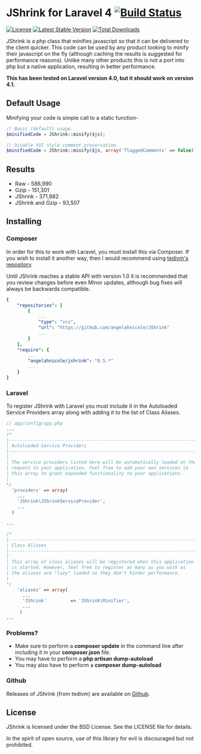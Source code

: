 # JShrink for Laravel 4 [![Build Status](https://travis-ci.org/tedivm/JShrink.svg?branch=master)](https://travis-ci.org/tedivm/JShrink)
[![License](http://img.shields.io/packagist/l/tedivm/JShrink.svg)](https://github.com/tedivm/JShrink/blob/master/LICENSE)
[![Latest Stable Version](http://img.shields.io/github/release/tedivm/JShrink.svg)](https://packagist.org/packages/tedivm/JShrink)
[![Total Downloads](https://poser.pugx.org/tedivm/JShrink/downloads.png)](https://packagist.org/packages/tedivm/JShrink)


JShrink is a php class that minifies javascript so that it can be delivered to the client quicker. This code can be used
by any product looking to minify their javascript on the fly (although caching the results is suggested for performance
reasons). Unlike many other products this is not a port into php but a native application, resulting in better
performance.

**This has been tested on Laravel version 4.0, but it should work on version 4.1.**


## Default Usage

Minifying your code is simple call to a static function-

```php
// Basic (default) usage.
$minifiedCode = JShrink::minify($js);

// Disable YUI style comment preservation.
$minifiedCode = JShrink::minify($js, array('flaggedComments' => false));
```


## Results

* Raw - 586,990
* Gzip - 151,301
* JShrink - 371,982
* JShrink and Gzip - 93,507


## Installing

### Composer

In order for this to work with Laravel, you must install this via Composer. If you wish to install it another way, then I would recommend using [tedivm's repository](https://github.com/tedivm/JShrink).

Until JShrink reaches a stable API with version 1.0 it is recommended that you
review changes before even Minor updates, although bug fixes will always be
backwards compatible.

```yaml
{
    "repositories": [
        {
            ...	
            "type": "vcs",
            "url": "https://github.com/angelahnicole/JShrink"
            ...
        }
    ],
    "require": {
        ...
        "angelahnicole/jshrink": "0.5.*"
        ...
    }
}
```

### Laravel

To register JShrink with Laravel you must include it in the Autoloaded Service Providers array along with adding it to the list of Class Aliases. 


```php
// app/config/app.php
...
/*
|--------------------------------------------------------------------------
| Autoloaded Service Providers
|--------------------------------------------------------------------------
|
| The service providers listed here will be automatically loaded on the
| request to your application. Feel free to add your own services to
| this array to grant expanded functionality to your applications.
|
*/
  'providers' => array(
    ...
    'JShrink\JShrinkServiceProvider',
    ...
  )

...

/*
|--------------------------------------------------------------------------
| Class Aliases
|--------------------------------------------------------------------------
|
| This array of class aliases will be registered when this application
| is started. However, feel free to register as many as you wish as
| the aliases are "lazy" loaded so they don't hinder performance.
|
*/
	'aliases' => array( 
	  ...
	  'JShrink'         => 'JShrink\Minifier',
	  ...
	 )
...
```

### Problems?

- Make sure to perform a **composer update** in the command line after including it in your **composer.json** file.
- You may have to perform a **php artisan dump-autoload**
- You may also have to perform a **composer dump-autoload**


### Github

Releases of JShrink (from tedivm) are available on [Github](https://github.com/tedivm/JShrink/releases).


## License

JShrink is licensed under the BSD License. See the LICENSE file for details.

In the spirit of open source, use of this library for evil is discouraged but not prohibited.
